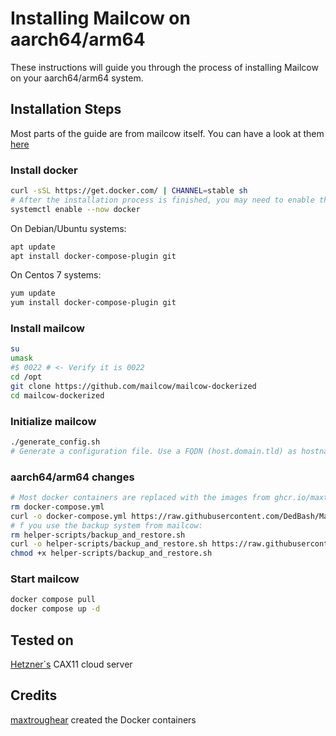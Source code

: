 # Installing Mailcow on aarch64/arm64
These instructions will guide you through the process of installing Mailcow on your aarch64/arm64 system.

## Installation Steps
Most parts of the guide are from mailcow itself. You can have a look at them <a href="https://docs.mailcow.email/en/i_u_m/i_u_m_install">here</a>
### Install docker
```bash
curl -sSL https://get.docker.com/ | CHANNEL=stable sh
# After the installation process is finished, you may need to enable the service and make sure it is started (e.g. CentOS 7)
systemctl enable --now docker
```
On Debian/Ubuntu systems:
```bash
apt update
apt install docker-compose-plugin git
```
On Centos 7 systems:
```bash
yum update
yum install docker-compose-plugin git
```
### Install mailcow
```bash
su
umask
#$ 0022 # <- Verify it is 0022
cd /opt
git clone https://github.com/mailcow/mailcow-dockerized
cd mailcow-dockerized
```
### Initialize mailcow
```bash
./generate_config.sh
# Generate a configuration file. Use a FQDN (host.domain.tld) as hostname when asked.
```
###  aarch64/arm64 changes
```bash
# Most docker containers are replaced with the images from ghcr.io/maxtroughear
rm docker-compose.yml
curl -o docker-compose.yml https://raw.githubusercontent.com/DedBash/Mailcow-on-aarch64-arm64/main/docker-compose.yml
# f you use the backup system from mailcow:
rm helper-scripts/backup_and_restore.sh
curl -o helper-scripts/backup_and_restore.sh https://raw.githubusercontent.com/DedBash/Mailcow-on-aarch64-arm64/main/backup_and_restore.sh
chmod +x helper-scripts/backup_and_restore.sh
```
### Start mailcow
```bash
docker compose pull
docker compose up -d
```

## Tested on 
<a href="https://hetzner.cloud/?ref=YSNOAqr7PPxY">Hetzner´s</a> CAX11 cloud server

## Credits
<a href="https://github.com/maxtroughear/docker-images/tree/main/mailcow-dockerized-arm64">maxtroughear</a> created the Docker containers
